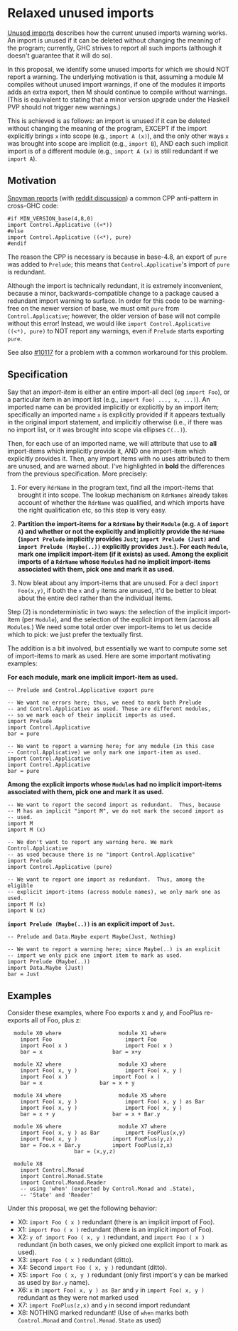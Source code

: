 # Relaxed unused imports



[Unused imports](commentary/compiler/unused-imports) describes how the current unused imports warning works.  An import is unused if it can be deleted without changing the meaning of the program; currently, GHC strives to report all such imports (although it doesn't guarantee that it will do so).



In this proposal, we identify some unused imports for which we should NOT report a warning.  The underlying motivation is that, assuming a module M compiles without unused import warnings, if one of the modules it imports adds an extra export, then M should continue to compile without warnings.  (This is equivalent to stating that a minor version upgrade under the Haskell PVP should not trigger new warnings.)



This is achieved is as follows: an import is unused if it can be deleted without changing the meaning of the program, EXCEPT if the import explicitly brings `x` into scope (e.g., `import A (x)`), and the only other ways `x` was brought into scope are implicit (e.g., `import B`), AND each such implicit import is of a different module (e.g., `import A (x)` is still redundant if we `import A`).


## Motivation



[
Snoyman reports](http://www.yesodweb.com/blog/2016/05/are-unused-import-warnings-harmful) (with [
reddit discussion](https://www.reddit.com/r/haskell/comments/4jvtmh/are_unused_import_warnings_harmful/)) a common CPP anti-pattern in cross-GHC code:


```wiki
#if MIN_VERSION_base(4,8,0)
import Control.Applicative ((<*))
#else
import Control.Applicative ((<*), pure)
#endif
```


The reason the CPP is necessary is because in base-4.8, an export of `pure` was added to `Prelude`; this means that `Control.Applicative`'s import of `pure` is redundant.



Although the import is technically redundant, it is extremely inconvenient, because a minor, backwards-compatible change to a package caused a redundant import warning to surface. In order for this code to be warning-free on the newer version of base, we must omit `pure` from `Control.Applicative`; however, the older version of base will not compile without this error! Instead, we would like `import Control.Applicative ((<*), pure)` to NOT report any warnings, even if `Prelude` starts exporting `pure`.



See also [\#10117](https://gitlab.staging.haskell.org/ghc/ghc/issues/10117) for a problem with a common workaround for this problem.


## Specification



Say that an *import-item* is either an entire import-all decl (eg `import Foo`),
or a particular item in an import list (e.g., `import Foo( ..., x, ...)`). An
imported name can be provided implicitly or explicitly by an import item; specifically
an imported name `x` is explicitly provided if it appears textually in the original
import statement, and implicitly otherwise (i.e., if there was no import list, or
it was brought into scope via ellipses `C(..)`).



Then, for each use of an imported name, we will attribute
that use to **all** import-items which implicitly provide it, AND one import-item
which explicitly provides it. Then, any import items with no
uses attributed to them are unused, and are warned about. I've highlighted
in **bold** the differences from the previous specification.
More precisely:


1.  For every `RdrName` in the program text, find all the import-items that brought it into scope.  The lookup mechanism on `RdrNames` already takes account of whether the `RdrName` was qualified, and which imports have the right qualification etc, so this step is very easy.

1. **Partition the import-items for a `RdrName` by their `Module` (e.g. `A` of `import A`) and whether or not the explicitly and implicitly provide the `RdrName` (`import Prelude` implicitly provides `Just`; `import Prelude (Just)` and `import Prelude (Maybe(..))` explicitly provides `Just`.).  For each `Module`, mark one implicit import-item (if it exists) as used. Among the explicit imports of a `RdrName` whose `Module`s had no implicit import-items associated with them, pick one and mark it as used.**

1.  Now bleat about any import-items that are unused.  For a decl
  `import Foo(x,y)`, if both the `x` and `y` items are unused, it'd be better
  to bleat about the entire decl rather than the individual items.


Step (2) is nondeterministic in two ways: the selection of the implicit import-item (per `Module`), and the selection of the explicit import item (across all `Module`s.)  We need some total order over import-items to let us decide which to pick: we just prefer the textually first.



The addition is a bit involved, but essentially we want to compute some set of import-items to mark as used.  Here are some important motivating examples:



**For each module, mark one implicit import-item as used.**


```wiki
-- Prelude and Control.Applicative export pure

-- We want no errors here; thus, we need to mark both Prelude
-- and Control.Applicative as used. These are different modules,
-- so we mark each of their implicit imports as used.
import Prelude
import Control.Applicative
bar = pure

-- We want to report a warning here; for any module (in this case
-- Control.Applicative) we only mark one import-item as used.
import Control.Applicative
import Control.Applicative
bar = pure
```


**Among the explicit imports whose `Module`s had no implicit import-items associated with them, pick one and mark it as used.**


```wiki
-- We want to report the second import as redundant.  Thus, because
-- M has an implicit "import M", we do not mark the second import as
-- used.
import M
import M (x)

-- We don't want to report any warning here. We mark Control.Applicative
-- as used because there is no "import Control.Applicative"
import Prelude
import Control.Applicative (pure)

-- We want to report one import as redundant.  Thus, among the eligible
-- explicit import-items (across module names), we only mark one as used.
import M (x)
import N (x)
```


**`import Prelude (Maybe(..))` is an explicit import of `Just`.**


```wiki
-- Prelude and Data.Maybe export Maybe(Just, Nothing)

-- We want to report a warning here; since Maybe(..) is an explicit
-- import we only pick one import item to mark as used.
import Prelude (Maybe(..))
import Data.Maybe (Just)
bar = Just
```

## Examples



Consider these examples, where Foo exports x and y, and FooPlus re-exports all of Foo, plus z: 


```wiki
  module X0 where            	   module X1 where	
    import Foo	             	     import Foo		
    import Foo( x )          	     import Foo( x )	
    bar = x	             	     bar = x+y		

  module X2 where            	   module X3 where	
    import Foo( x, y )	     	     import Foo( x, y )	
    import Foo( x )	     	     import Foo( x )	
    bar = x		     	     bar = x + y         
 
  module X4 where            	   module X5 where	      
    import Foo( x, y ) 	     	     import Foo( x, y ) as Bar 
    import Foo( x, y )	     	     import Foo( x, y )	      
    bar = x + y		     	     bar = x + Bar.y       
 
  module X6 where                  module X7 where	
    import Foo( x, y ) as Bar	     import FooPlus(x,y)	
    import Foo( x, y ) 		     import FooPlus(y,z)	
    bar = Foo.x + Bar.y		     import FooPlus(z,x)	
				     bar = (x,y,z)       

  module X8
    import Control.Monad
    import Control.Monad.State
    import Control.Monad.Reader
    -- using 'when' (exported by Control.Monad and .State),
    -- 'State' and 'Reader'
```


Under this proposal, we get the following behavior:


- X0: `import Foo ( x )` redundant (there is an implicit import of Foo).
- X1: `import Foo ( x )` redundant (there is an implicit import of Foo).
- X2: `y of import Foo ( x, y )` redundant, and `import Foo ( x )` redundant (in both cases, we only picked one explicit import to mark as used).
- X3: `import Foo ( x )` redundant (ditto).
- X4: Second `import Foo ( x, y )` redundant (ditto).
- X5: `import Foo ( x, y )` redundant (only first import's y can be marked as used by `Bar.y` name).
- X6: `x` in `import Foo( x, y ) as Bar` and `y` in `import Foo( x, y )` redundant as they were not marked used
- X7: `import FooPlus(z,x)` and `y` in second import redundant
- X8: NOTHING marked redundant! (Use of `when` marks both `Control.Monad` and `Control.Monad.State` as used)
